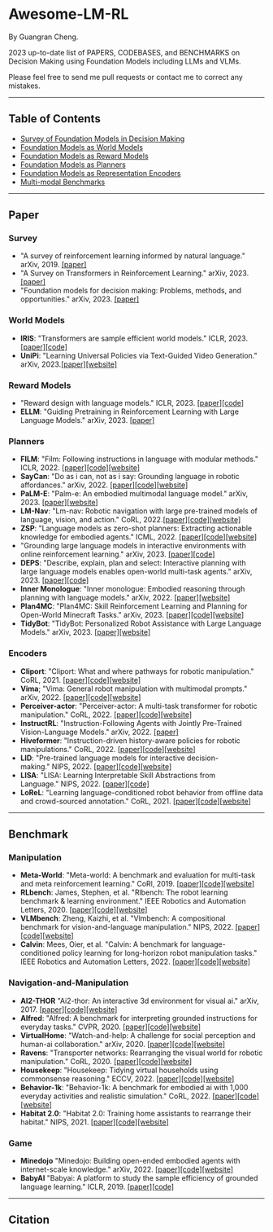 # **Awesome-LM-RL** #
By Guangran Cheng.

2023 up-to-date list of PAPERS, CODEBASES, and BENCHMARKS on Decision Making using Foundation Models including LLMs and VLMs.

Please feel free to send me pull requests or contact me to correct any mistakes.

---
## **Table of Contents** ##

- [Survey of Foundation Models in Decision Making](#Survey)
- [Foundation Models as World Models](#World-Models)
- [Foundation Models as Reward Models](#Reward-Models)
- [Foundation Models as Planners](#Planners)
- [Foundation Models as Representation Encoders](#Encoders)
- [Multi-modal Benchmarks](#Benchmark)

---

## **Paper** ##

### **Survey** ###
- "A survey of reinforcement learning informed by natural language." arXiv, 2019. [[paper]](https://arxiv.org/pdf/1906.03926)
- "A Survey on Transformers in Reinforcement Learning." arXiv, 2023. [[paper]](https://arxiv.org/pdf/2301.03044)
- "Foundation models for decision making: Problems, methods, and opportunities." arXiv, 2023. [[paper]](https://arxiv.org/pdf/2303.04129)

### **World Models** ###
- **IRIS**: "Transformers are sample efficient world models." ICLR, 2023. [[paper]](https://arxiv.org/pdf/2209.00588)[[code]](https://github.com/eloialonso/iris)
- **UniPi**: "Learning Universal Policies via Text-Guided Video Generation." arXiv, 2023.[[paper]](https://arxiv.org/pdf/2302.00111)[[website]](https://universal-policy.github.io/unipi/)

### **Reward Models** ###
- "Reward design with language models." ICLR, 2023. [[paper]](https://arxiv.org/pdf/2303.00001)[[code]](https://github.com/minaek/reward_design_with_llms)
- **ELLM**: "Guiding Pretraining in Reinforcement Learning with Large Language Models." arXiv, 2023. [[paper]](https://arxiv.org/pdf/2302.06692)
### **Planners** ###
- **FILM**: "Film: Following instructions in language with modular methods." ICLR, 2022. [[paper]](https://arxiv.org/pdf/2110.07342)[[code]](https://soyeonm.github.io/FILM_webpage/)[[website]](https://soyeonm.github.io/FILM_webpage/)
- **SayCan**: "Do as i can, not as i say: Grounding language in robotic affordances." arXiv, 2022. [[paper]](https://arxiv.org/pdf/2204.01691)[[code]](https://github.com/google-research/google-research/tree/master/saycan)[[website]](https://say-can.github.io/)
- **PaLM-E**: "Palm-e: An embodied multimodal language model." arXiv, 2023. [[paper]](https://arxiv.org/pdf/2303.03378.pdf?trk=public_post_comment-text)[[website]](https://palm-e.github.io/)
- **LM-Nav**: "Lm-nav: Robotic navigation with large pre-trained models of language, vision, and action." CoRL, 2022.[[paper]](https://proceedings.mlr.press/v205/shah23b/shah23b.pdf)[[code]](https://github.com/blazejosinski/lm_nav)[[website]](https://sites.google.com/view/lmnav)
- **ZSP**: "Language models as zero-shot planners: Extracting actionable knowledge for embodied agents." ICML, 2022. [[paper]](https://proceedings.mlr.press/v162/huang22a/huang22a.pdf)[[code]](https://github.com/huangwl18/language-planner)[[website]](https://wenlong.page/language-planner/)
- "Grounding large language models in interactive environments with online reinforcement learning." arXiv, 2023. [[paper]](https://arxiv.org/pdf/2302.02662)[[code]](https://github.com/flowersteam/Grounding_LLMs_with_online_RL)
- **DEPS**: "Describe, explain, plan and select: Interactive planning with large language models enables open-world multi-task agents." arXiv, 2023. [[paper]](https://arxiv.org/pdf/2302.01560)[[code]](https://github.com/CraftJarvis/MC-Planner)
- **Inner Monologue**: "Inner monologue: Embodied reasoning through planning with language models." arXiv, 2022. [[paper]](https://arxiv.org/pdf/2207.05608)[[website]](https://innermonologue.github.io/)
- **Plan4MC**: "Plan4MC: Skill Reinforcement Learning and Planning for Open-World Minecraft Tasks." arXiv, 2023. [[paper]](https://arxiv.org/pdf/2303.16563)[[code]](https://github.com/PKU-RL/Plan4MC)[[website]](https://sites.google.com/view/plan4mc)
- **TidyBot**: "TidyBot: Personalized Robot Assistance with Large Language Models." arXiv, 2023. [[paper]](https://arxiv.org/pdf/2305.05658)[[website]](https://tidybot.cs.princeton.edu/)

### **Encoders** ###
- **Cliport**: "Cliport: What and where pathways for robotic manipulation." CoRL, 2021. [[paper]](https://proceedings.mlr.press/v164/shridhar22a/shridhar22a.pdf)[[code]](https://github.com/cliport/cliport)[[website]](https://cliport.github.io/)
- **Vima**; "Vima: General robot manipulation with multimodal prompts." arXiv, 2022. [[paper]](https://arxiv.org/pdf/2210.03094)[[code]](https://github.com/vimalabs/VIMA)[[website]](https://vimalabs.github.io/)
- **Perceiver-actor**: "Perceiver-actor: A multi-task transformer for robotic manipulation." CoRL, 2022. [[paper]](https://proceedings.mlr.press/v205/shridhar23a/shridhar23a.pdf)[[code]](https://github.com/peract/peract)[[website]](https://peract.github.io/)
- **InstructRL**: "Instruction-Following Agents with Jointly Pre-Trained Vision-Language Models." arXiv, 2022. [[paper]](https://arxiv.org/pdf/2210.13431)
- **Hiveformer**: "Instruction-driven history-aware policies for robotic manipulations." CoRL, 2022. [[paper]](https://proceedings.mlr.press/v205/guhur23a/guhur23a.pdf)[[code]](https://github.com/guhur/hiveformer)[[website]](https://guhur.github.io/hiveformer/)
- **LID**: "Pre-trained language models for interactive decision-making." NIPS, 2022. [[paper]](https://proceedings.neurips.cc/paper_files/paper/2022/file/ca3b1f24fc0238edf5ed1ad226b9d655-Paper-Conference.pdf)[[code]](https://github.com/ShuangLI59/Pre-Trained-Language-Models-for-Interactive-Decision-Making)[[website]](https://shuangli-project.github.io/Pre-Trained-Language-Models-for-Interactive-Decision-Making/)
- **LISA**: "LISA: Learning Interpretable Skill Abstractions from Language." NIPS, 2022. [[paper]](https://arxiv.org/pdf/2203.00054)[[code]](https://github.com/Div99/LISA)
- **LoReL**: "Learning language-conditioned robot behavior from offline data and crowd-sourced annotation." CoRL, 2021. [[paper]](https://proceedings.mlr.press/v164/nair22a/nair22a.pdf)[[code]](https://github.com/suraj-nair-1/lorel)[[website]](https://sites.google.com/view/robotlorel)

---
## **Benchmark** ##

### **Manipulation** ###
- **Meta-World**: "Meta-world: A benchmark and evaluation for multi-task and meta reinforcement learning." CoRl, 2019. [[paper]](http://proceedings.mlr.press/v100/yu20a/yu20a.pdf)[[code]](https://github.com/Farama-Foundation/Metaworld)[[website]](https://meta-world.github.io/)
- **RLbench**: James, Stephen, et al. "Rlbench: The robot learning benchmark & learning environment." IEEE Robotics and Automation Letters, 2020. [[paper]](https://arxiv.org/pdf/1909.12271)[[code]](https://github.com/stepjam/RLBench)[[website]](https://sites.google.com/view/rlbench)
- **VLMbench**: Zheng, Kaizhi, et al. "Vlmbench: A compositional benchmark for vision-and-language manipulation." NIPS, 2022. [[paper]](https://proceedings.neurips.cc/paper_files/paper/2022/file/04543a88eae2683133c1acbef5a6bf77-Paper-Datasets_and_Benchmarks.pdf)[[code]](https://github.com/eric-ai-lab/vlmbench)[[website]](https://sites.google.com/ucsc.edu/vlmbench/home)
- **Calvin**: Mees, Oier, et al. "Calvin: A benchmark for language-conditioned policy learning for long-horizon robot manipulation tasks." IEEE Robotics and Automation Letters, 2022. [[paper]](https://arxiv.org/pdf/2112.03227)[[code]](https://github.com/mees/calvin)[[website]](http://calvin.cs.uni-freiburg.de/)

### **Navigation-and-Manipulation** ###
- **AI2-THOR** "Ai2-thor: An interactive 3d environment for visual ai." arXiv, 2017. [[paper]](https://arxiv.org/pdf/1712.05474)[[code]](https://github.com/allenai/ai2thor)[[website]](https://ai2thor.allenai.org/)
- **Alfred**: "Alfred: A benchmark for interpreting grounded instructions for everyday tasks." CVPR, 2020. [[paper]](http://openaccess.thecvf.com/content_CVPR_2020/papers/Shridhar_ALFRED_A_Benchmark_for_Interpreting_Grounded_Instructions_for_Everyday_Tasks_CVPR_2020_paper.pdf)[[code]](https://github.com/askforalfred/alfred)[[website]](https://askforalfred.com/)
- **VirtualHome**: "Watch-and-help: A challenge for social perception and human-ai collaboration." arXiv, 2020. [[paper]](https://arxiv.org/pdf/2010.09890)[[code]](https://github.com/xavierpuigf/watch_and_help)[[website]](http://virtual-home.org/watch_and_help/)
- **Ravens**: "Transporter networks: Rearranging the visual world for robotic manipulation." CoRL, 2020. [[paper]](https://arxiv.org/pdf/2010.14406.pdf)[[code]](https://github.com/google-research/ravens)[[website]](https://transporternets.github.io/)
- **Housekeep**: "Housekeep: Tidying virtual households using commonsense reasoning." ECCV, 2022. [[paper]](https://arxiv.org/pdf/2205.10712)[[code]](https://github.com/yashkant/housekeep)[[website]](https://yashkant.github.io/housekeep/#:~:text=Abstract,objects%20need%20to%20be%20rearranged.)
- **Behavior-1k**: "Behavior-1k: A benchmark for embodied ai with 1,000 everyday activities and realistic simulation." CoRL, 2022. [[paper]](https://proceedings.mlr.press/v205/li23a/li23a.pdf)[[code]](https://github.com/StanfordVL/OmniGibson)[[website]](https://behavior.stanford.edu/behavior-1k)
- **Habitat 2.0**: "Habitat 2.0: Training home assistants to rearrange their habitat." NIPS, 2021. [[paper]](https://proceedings.neurips.cc/paper/2021/file/021bbc7ee20b71134d53e20206bd6feb-Paper.pdf)[[code]](https://github.com/facebookresearch/habitat-lab)[[website]](https://aihabitat.org/docs/habitat2/)

### **Game** ###
- **Minedojo** "Minedojo: Building open-ended embodied agents with internet-scale knowledge." arXiv, 2022. [[paper]](https://arxiv.org/pdf/2206.08853)[[code]](https://github.com/MineDojo/MineDojo)[[website]](https://minedojo.org/)
- **BabyAI**  "Babyai: A platform to study the sample efficiency of grounded language learning." ICLR, 2019. [[paper]](https://arxiv.org/pdf/1810.08272)[[code]](https://github.com/mila-iqia/babyai)

---
## **Citation** ##

